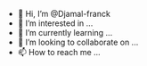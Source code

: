 - 👋 Hi, I’m @Djamal-franck
- 👀 I’m interested in ...
- 🌱 I’m currently learning ...
- 💞️ I’m looking to collaborate on ...
- 📫 How to reach me ...

<!---
Djamal-franck/Djamal-franck is a ✨ special ✨ repository because its `README.md` (this file) appears on your GitHub profile.
You can click the Preview link to take a look at your changes.
--->
